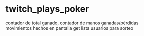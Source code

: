 # twitch_plays_poker
 
contador de total ganado,
contador de manos ganadas/pèrdidas
movimientos hechos en pantalla
get lista usuarios para sorteo
